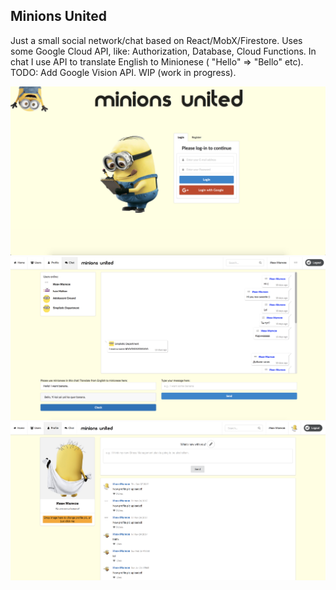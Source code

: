 
## Minions United

Just a small social network/chat based on React/MobX/Firestore.
Uses some Google Cloud API, like: Authorization, Database, Cloud Functions.
In chat I use API to translate English to Minionese ( "Hello" => "Bello" etc).
TODO: Add Google Vision API.
WIP (work in progress).

![My image](https://github.com/ozonep/minionsunited/blob/master/screens/screenshot1.png)
![My image2](https://github.com/ozonep/minionsunited/blob/master/screens/screenshot2.png)
![My image3](https://github.com/ozonep/minionsunited/blob/master/screens/screenshot3.png)
